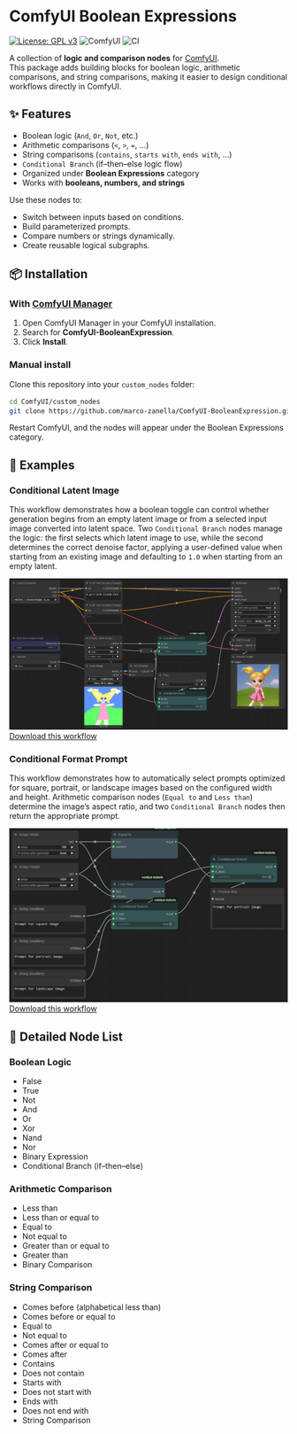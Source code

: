 # ComfyUI Boolean Expressions
[![License: GPL v3](https://img.shields.io/badge/License-GPLv3-blue.svg)](LICENSE)
![ComfyUI](https://img.shields.io/badge/ComfyUI-Custom--Nodes-green)
![CI](https://github.com/your-username/ComfyUI-BooleanExpression/actions/workflows/ci.yml/badge.svg)

A collection of **logic and comparison nodes** for [ComfyUI](https://github.com/comfyanonymous/ComfyUI).  
This package adds building blocks for boolean logic, arithmetic comparisons, and string comparisons, making it easier to design conditional workflows directly in ComfyUI.


## ✨ Features
- Boolean logic (`And`, `Or`, `Not`, etc.)  
- Arithmetic comparisons (`<`, `>`, `=`, …)  
- String comparisons (`contains`, `starts with`, `ends with`, …)  
- `Conditional Branch` (if–then–else logic flow)  
- Organized under **Boolean Expressions** category  
- Works with **booleans, numbers, and strings**  

Use these nodes to:
- Switch between inputs based on conditions.  
- Build parameterized prompts.  
- Compare numbers or strings dynamically.  
- Create reusable logical subgraphs.  


## 📦 Installation
### With [ComfyUI Manager](https://github.com/ltdrdata/ComfyUI-Manager)
1. Open ComfyUI Manager in your ComfyUI installation.  
2. Search for **ComfyUI-BooleanExpression**.  
3. Click **Install**.  

### Manual install
Clone this repository into your `custom_nodes` folder:

```bash
cd ComfyUI/custom_nodes
git clone https://github.com/marco-zanella/ComfyUI-BooleanExpression.git
```

Restart ComfyUI, and the nodes will appear under the Boolean Expressions category.


## 📸 Examples
### Conditional Latent Image
This workflow demonstrates how a boolean toggle can control whether generation begins from an empty latent image or from a selected input image converted into latent space. Two `Conditional Branch` nodes manage the logic: the first selects which latent image to use, while the second determines the correct denoise factor, applying a user-defined value when starting from an existing image and defaulting to `1.0` when starting from an empty latent.

![Example Workflow](doc/images/conditional-latent-image.jpg)
[Download this workflow](doc/workflows/conditional-latent-image.json)

### Conditional Format Prompt
This workflow demonstrates how to automatically select prompts optimized for square, portrait, or landscape images based on the configured width and height. Arithmetic comparison nodes (`Equal to` and `Less than`) determine the image’s aspect ratio, and two `Conditional Branch` nodes then return the appropriate prompt.

![Example Workflow](doc/images/conditional-format-prompt.jpg)
[Download this workflow](doc/workflows/conditional-format-prompt.json)


## 🔧 Detailed Node List
### Boolean Logic
- False
- True
- Not
- And
- Or
- Xor
- Nand
- Nor
- Binary Expression
- Conditional Branch (if–then–else)

### Arithmetic Comparison
- Less than
- Less than or equal to
- Equal to
- Not equal to
- Greater than or equal to
- Greater than
- Binary Comparison

### String Comparison
- Comes before (alphabetical less than)
- Comes before or equal to
- Equal to
- Not equal to
- Comes after or equal to
- Comes after
- Contains
- Does not contain
- Starts with
- Does not start with
- Ends with
- Does not end with
- String Comparison